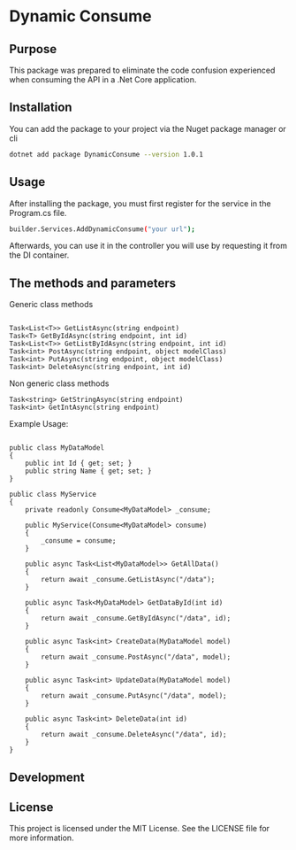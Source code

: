 ﻿# Dynamic Consume
## Purpose



This package was prepared to eliminate the code confusion experienced when consuming the API in a .Net Core application.


## Installation

You can add the package to your project via the Nuget package manager or cli

```sh
dotnet add package DynamicConsume --version 1.0.1
```

## Usage

After installing the package, you must first register for the service in the Program.cs file.

```sh
builder.Services.AddDynamicConsume("your url");
```
Afterwards, you can use it in the controller you will use by requesting it from the DI container.

## The methods and parameters

Generic class methods

```CSharp

Task<List<T>> GetListAsync(string endpoint)
Task<T> GetByIdAsync(string endpoint, int id)
Task<List<T>> GetListByIdAsync(string endpoint, int id)
Task<int> PostAsync(string endpoint, object modelClass)
Task<int> PutAsync(string endpoint, object modelClass)
Task<int> DeleteAsync(string endpoint, int id)

```
Non generic class methods
```CSharp
Task<string> GetStringAsync(string endpoint)
Task<int> GetIntAsync(string endpoint)
```
Example Usage:

```CSharp

public class MyDataModel
{
    public int Id { get; set; }
    public string Name { get; set; }
}

public class MyService
{
    private readonly Consume<MyDataModel> _consume;

    public MyService(Consume<MyDataModel> consume)
    {
        _consume = consume;
    }

    public async Task<List<MyDataModel>> GetAllData()
    {
        return await _consume.GetListAsync("/data");
    }

    public async Task<MyDataModel> GetDataById(int id)
    {
        return await _consume.GetByIdAsync("/data", id);
    }

    public async Task<int> CreateData(MyDataModel model)
    {
        return await _consume.PostAsync("/data", model);
    }

    public async Task<int> UpdateData(MyDataModel model)
    {
        return await _consume.PutAsync("/data", model);
    }

    public async Task<int> DeleteData(int id)
    {
        return await _consume.DeleteAsync("/data", id);
    }
}

```

## Development

## License

This project is licensed under the MIT License. See the LICENSE file for more information.


